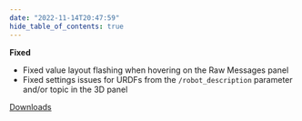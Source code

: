 ```yaml
---
date: "2022-11-14T20:47:59"
hide_table_of_contents: true
---
```

**Fixed**
- Fixed value layout flashing when hovering on the Raw Messages panel
- Fixed settings issues for URDFs from the `/robot_description` parameter and/or topic in the 3D panel

[Downloads](https://github.com/foxglove/studio/releases/tag/v1.31.1)
